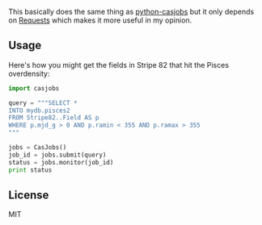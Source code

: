 This basically does the same thing as
[python-casjobs](https://github.com/cosmonaut/python-casjobs) but it only
depends on [Requests](http://python-requests.org) which makes it more useful
in my opinion.

## Usage

Here's how you might get the fields in Stripe 82 that hit the Pisces
overdensity:

```python
import casjobs

query = """SELECT *
INTO mydb.pisces2
FROM Stripe82..Field AS p
WHERE p.mjd_g > 0 AND p.ramin < 355 AND p.ramax > 355
"""

jobs = CasJobs()
job_id = jobs.submit(query)
status = jobs.monitor(job_id)
print status
```

## License

MIT

